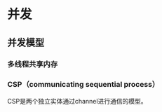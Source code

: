 # 并发

## 并发模型
### 多线程共享内存


### CSP（communicating sequential process）
CSP是两个独立实体通过channel进行通信的模型。

### 